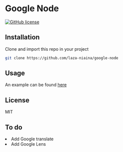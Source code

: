 # Google Node

[![GitHub license](https://img.shields.io/github/license/laza-niaina/google-node)](https://github.com/laza-niaina/google-node/blob/main/LICENSE)


## Installation
Clone and import this repo in your project 

````bash 
git clone https://github.com/laza-niaina/google-node
````


## Usage 
<p>An example can be found <a href="https://github.com/laza-niaina/google-node/blob/main/lib/example/test.js">here</a></p>

## License
MIT

## To do 
<li>Add Google translate</li>
<li>Add Google Lens</li>
